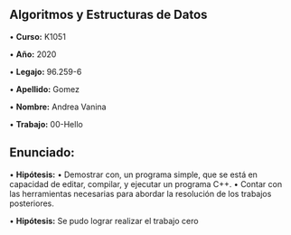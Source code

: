 ## **Algoritmos y Estructuras de Datos**

• **Curso:** K1051

• **Año:** 2020

• **Legajo:** 96.259-6

• **Apellido:** Gomez

• **Nombre:** Andrea Vanina

• **Trabajo:** 00-Hello

## **Enunciado:**

• **Hipótesis:** 
  • Demostrar con, un programa simple, que se está en capacidad de editar,
    compilar, y ejecutar un programa C++.
  • Contar con las herramientas necesarias para abordar la resolución de los
    trabajos posteriores.
    
• **Hipótesis:** 
    Se pudo lograr realizar el trabajo cero
